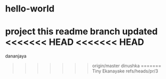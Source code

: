 # hello-world
project
this readme branch updated 
<<<<<<< HEAD
<<<<<<< HEAD
=======
dananjaya
>>>>>>> origin/master
dinushka
=======
Tiny Ekanayake
>>>>>>> refs/heads/pr/3
